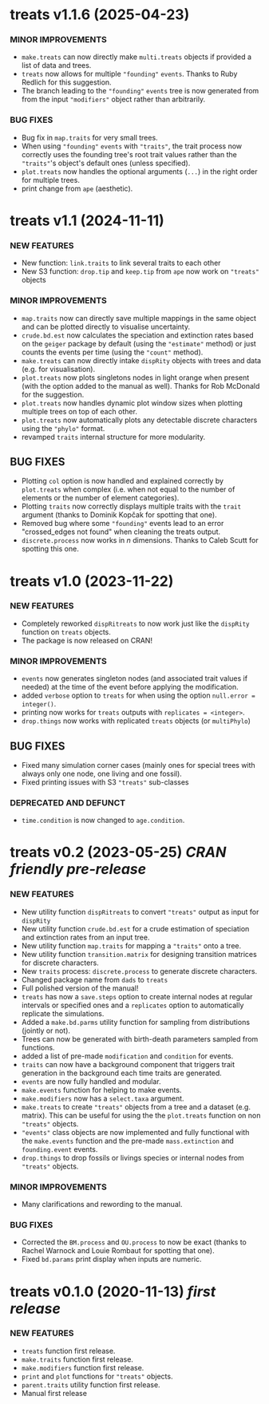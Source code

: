 treats v1.1.6 (2025-04-23)
=========================

<!-- 
### NEW FEATURES
 * [ ] include events for map.traits
 * [ ] transform data to be compatible with [tidytree](https://cran.r-project.org/web/packages/tidytree/index.html) format.
 -->

 ### MINOR IMPROVEMENTS 

 * `make.treats` can now directly make `multi.treats` objects if provided a list of data and trees.
 * `treats` now allows for multiple `"founding"` `events`. Thanks to Ruby Redlich for this suggestion.
 * The branch leading to the `"founding"` `events` tree is now generated from from the input `"modifiers"` object rather than arbitrarily.

### BUG FIXES

 * Bug fix in `map.traits` for very small trees.
 * When using `"founding"` `events` with `"traits"`, the trait process now correctly uses the founding tree's root trait values rather than the `"traits"`'s object's default ones (unless specified).
 * `plot.treats` now handles the optional arguments (`...`) in the right order for multiple trees. 
 * print change from `ape` (aesthetic).

treats v1.1 (2024-11-11) 
=========================

### NEW FEATURES

 * New function: `link.traits` to link several traits to each other
 * New S3 function: `drop.tip` and `keep.tip` from `ape` now work on `"treats"` objects

### MINOR IMPROVEMENTS

 * `map.traits` now can directly save multiple mappings in the same object and can be plotted directly to visualise uncertainty.
 * `crude.bd.est` now calculates the speciation and extinction rates based on the `geiger` package by default (using the `"estimate"` method) or just counts the events per time (using the `"count"` method).
 * `make.treats` can now directly intake `dispRity` objects with trees and data (e.g. for visualisation).
 * `plot.treats` now plots singletons nodes in light orange when present (with the option added to the manual as well). Thanks for Rob McDonald for the suggestion.
 * `plot.treats` now handles dynamic plot window sizes when plotting multiple trees on top of each other.
 * `plot.treats` now automatically plots any detectable discrete characters using the `"phylo"` format.
 * revamped `traits` internal structure for more modularity.

## BUG FIXES

 * Plotting `col` option is now handled and explained correctly by `plot.treats` when complex (i.e. when not equal to the number of elements or the number of element categories). 
 * Plotting `traits` now correctly displays multiple traits with the `trait` argument (thanks to Dominik Kopčak for spotting that one). 
 * Removed bug where some `"founding"` events lead to an error "crossed_edges not found" when cleaning the treats output.
 * `discrete.process` now works in *n* dimensions. Thanks to Caleb Scutt for spotting this one.

treats v1.0 (2023-11-22) 
=========================

### NEW FEATURES

 * Completely reworked `dispRitreats` to now work just like the `dispRity` function on `treats` objects.
 * The package is now released on CRAN!

### MINOR IMPROVEMENTS

 * `events` now generates singleton nodes (and associated trait values if needed) at the time of the event before applying the modification.
 * added `verbose` option to `treats` for when using the option `null.error = integer()`.
 * printing now works for `treats` outputs with `replicates = <integer>`.
 * `drop.things` now works with replicated `treats` objects (or `multiPhylo`)

## BUG FIXES
 
 * Fixed many simulation corner cases (mainly ones for special trees with always only one node, one living and one fossil).
 * Fixed printing issues with S3 `"treats"` sub-classes

### DEPRECATED AND DEFUNCT

 * `time.condition` is now changed to `age.condition`.


treats v0.2 (2023-05-25) *CRAN friendly pre-release*
=========================

### NEW FEATURES

 * New utility function `dispRitreats` to convert `"treats"` output as input for `dispRity`
 * New utility function `crude.bd.est` for a crude estimation of speciation and extinction rates from an input tree.
 * New utility function `map.traits` for mapping a `"traits"` onto a tree.
 * New utility function `transition.matrix` for designing transition matrices for discrete characters.
 * New `traits` process: `discrete.process` to generate discrete characters.
 * Changed package name from `dads` to `treats`
 * Full polished version of the manual!
 * `treats` has now a `save.steps` option to create internal nodes at regular intervals or specified ones and a `replicates` option to automatically replicate the simulations.
 * Added a `make.bd.parms` utility function for sampling from distributions (jointly or not).
 * Trees can now be generated with birth-death parameters sampled from functions.
 * added a list of pre-made `modification` and `condition` for events.
 * `traits` can now have a background component that triggers trait generation in the background each time traits are generated.
 * `events` are now fully handled and modular.
 * `make.events` function for helping to make events.
 * `make.modifiers` now has a `select.taxa` argument.
 * `make.treats` to create `"treats"` objects from a tree and a dataset (e.g. matrix). This can be useful for using the the `plot.treats` function on non `"treats"` objects. 
 * `"events"` class objects are now implemented and fully functional with the `make.events` function and the pre-made `mass.extinction` and `founding.event` events.
 * `drop.things` to drop fossils or livings species or internal nodes from `"treats"` objects.

### MINOR IMPROVEMENTS

 * Many clarifications and rewording to the manual.

### BUG FIXES

 * Corrected the `BM.process` and `OU.process` to now be exact (thanks to Rachel Warnock and Louie Rombaut for spotting that one).
 * Fixed `bd.params` print display when inputs are numeric.

treats v0.1.0 (2020-11-13) *first release*
=========================

### NEW FEATURES
 
 * `treats` function first release.
 * `make.traits` function first release.
 * `make.modifiers` function first release.
 * `print` and `plot` functions for `"treats"` objects.
 * `parent.traits` utility function first release.
 * Manual first release

<!-- ### MINOR IMPROVEMENTS

 * INIT

### BUG FIXES

 * INIT
 -->